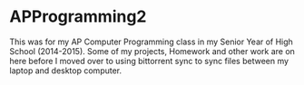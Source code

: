 # APProgramming2
This was for my AP Computer Programming class in my Senior Year of High School (2014-2015). Some of my projects, Homework and other work are on here before I moved over to using bittorrent sync to sync files between my laptop and desktop computer.

